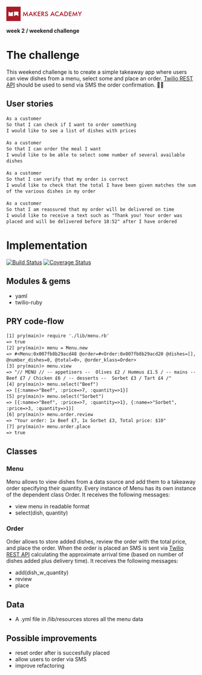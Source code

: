 
![makersacademy](media/ma_logo.png)

**week 2 / weekend challenge**

# The challenge

This weekend challenge is to create a simple takeaway app where users can view dishes from a menu, select some and place an order.
[Twilio REST API](https://www.twilio.com/docs/api/rest) should be used to send via SMS the order confirmation.
:spaghetti::wine_glass:

## User stories

```
As a customer
So that I can check if I want to order something
I would like to see a list of dishes with prices

As a customer
So that I can order the meal I want
I would like to be able to select some number of several available dishes

As a customer
So that I can verify that my order is correct
I would like to check that the total I have been given matches the sum of the various dishes in my order

As a customer
So that I am reassured that my order will be delivered on time
I would like to receive a text such as "Thank you! Your order was placed and will be delivered before 18:52" after I have ordered
```

# Implementation

[![Build Status](https://travis-ci.org/allimac/takeaway-challenge.svg?branch=master)](https://travis-ci.org/allimac/takeaway-challenge)
[![Coverage Status](https://coveralls.io/repos/allimac/takeaway-challenge/badge.png)](https://coveralls.io/r/allimac/takeaway-challenge)

## Modules & gems

* yaml
* twilio-ruby

## PRY code-flow

```
[1] pry(main)> require './lib/menu.rb'
=> true
[2] pry(main)> menu = Menu.new
=> #<Menu:0x007fb8b29acd48 @order=#<Order:0x007fb8b29acd20 @dishes=[], @number_dishes=0, @total=0>, @order_klass=Order>
[3] pry(main)> menu.view
=> "// MENU // -- appetisers --  Olives £2 / Hummus £1.5 / -- mains --  Beef £7 / Chicken £6 / -- desserts --  Sorbet £3 / Tart £4 /"
[4] pry(main)> menu.select("Beef")
=> [{:name=>"Beef", :price=>7, :quantity=>1}]
[5] pry(main)> menu.select("Sorbet")
=> [{:name=>"Beef", :price=>7, :quantity=>1}, {:name=>"Sorbet", :price=>3, :quantity=>1}]
[6] pry(main)> menu.order.review
=> "Your order: 1x Beef £7, 1x Sorbet £3, Total price: $10"
[7] pry(main)> menu.order.place
=> true
```


## Classes

### Menu

Menu allows to view dishes from a data source and add them to a takeaway order specifying their quantity.
Every instance of Menu has its own instance of the dependent class Order.
It receives the following messages:
* view menu in readable format
* select(dish, quantity)

### Order

Order allows to store added dishes, review the order with the total price, and place the order.
When the order is placed an SMS is sent via [Twilio REST API](https://www.twilio.com/docs/api/rest) calculating the approximate arrival time (based on number of dishes added plus delivery time).
It receives the following messages:
* add(dish_w_quantity)
* review
* place


## Data

* A .yml file in /lib/resources stores all the menu data


## Possible improvements

* reset order after is succesfully placed
* allow users to order via SMS
* improve refactoring
